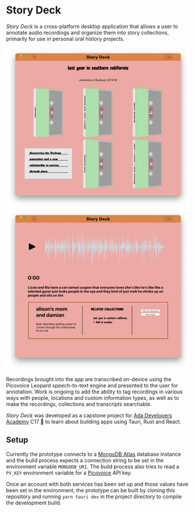 # Story Deck

*Story Deck* is a cross-platform desktop application that allows a user to annotate audio recordings and organize them into story collections, primarily for use in personal oral history projects. 

![Story collection view screen shot](screenshot.png) ![Recording view screen shot](screenshot2.png)

Recordings brought into the app are transcribed on-device using the Picovoice Leopard speech-to-text engine and presented to the user for annotation. Work is ongoing to add the ability to tag recordings in various ways with people, locations and custom information types, as well as to make the recordings, collections and transcripts searchable.

*Story Deck* was developed as a capstone project for [Ada Developers Academy](adadevelopersacademy.org) C17 💜 to learn about building apps using Tauri, Rust and React.

## Setup

Currently the prototype connects to a [MongoDB Atlas](mongodb.com) database instance and the build process expects a connection string to be set in the environment variable `MONGODB_URI`. The build process also tries to read a `PV_KEY` environment variable for a [Picovoice](picovoice.ai) API key.

Once an account with both services has been set up and those values have been set in the environment, the prototype can be built by cloning this repository and running `yarn tauri dev` in the project directory to compile the development build.

